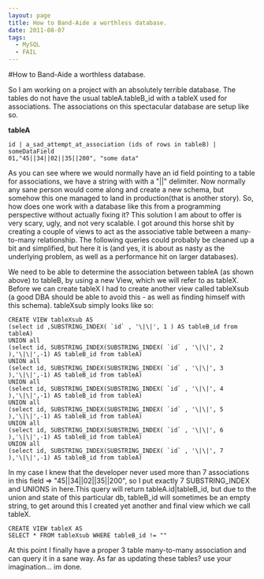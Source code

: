 ```yaml
---
layout: page
title: How to Band-Aide a worthless database.
date: 2011-08-07
tags:
  - MySQL
  - FAIL
---
```

#How to Band-Aide a worthless database.

So I am working on a project with an absolutely terrible database. The tables do not have the usual tableA.tableB_id with a tableX used for associations. The associations on this spectacular database are setup like so.

**tableA**

	id | a_sad_attempt_at_association (ids of rows in tableB) | someDataField
	01,"45||34||02||35||200", "some data"

As you can see where we would normally have an id field pointing to a table for associations, we have a string with with a "||" delimiter. Now normally any sane person would come along and create a new schema, but somehow this one managed to land in production(that is another story). So, how does one work with a database like this from a programming perspective without actually fixing it? This solution I am about to offer is very scary, ugly, and not very scalable. I got around this horse shit by creating a couple of views to act as the associative table between a many-to-many relationship. The following queries could probably be cleaned up a bit and simplified, but here it is (and yes, it is about as nasty as the underlying problem, as well as a performance hit on larger databases).

We need to be able to determine the association between tableA (as shown above) to tableB, by using a new View, which we will refer to as tableX. Before we can create tableX I had to create another view called tableXsub (a good DBA should be able to avoid this - as well as finding himself with this schema). tableXsub simply looks like so:

	CREATE VIEW tableXsub AS
	(select id ,SUBSTRING_INDEX( `id` , '\|\|', 1 ) AS tableB_id from tableA)
	UNION all
	(select id, SUBSTRING_INDEX(SUBSTRING_INDEX( `id` , '\|\|', 2 ),'\|\|',-1) AS tableB_id from tableA)
	UNION all
	(select id, SUBSTRING_INDEX(SUBSTRING_INDEX( `id` , '\|\|', 3 ),'\|\|',-1) AS tableB_id from tableA)
	UNION all
	(select id, SUBSTRING_INDEX(SUBSTRING_INDEX( `id` , '\|\|', 4 ),'\|\|',-1) AS tableB_id from tableA)
	UNION all
	(select id, SUBSTRING_INDEX(SUBSTRING_INDEX( `id` , '\|\|', 5 ),'\|\|',-1) AS tableB_id from tableA)
	UNION all
	(select id, SUBSTRING_INDEX(SUBSTRING_INDEX( `id` , '\|\|', 6 ),'\|\|',-1) AS tableB_id from tableA)
	UNION all
	(select id, SUBSTRING_INDEX(SUBSTRING_INDEX( `id` , '\|\|', 7 ),'\|\|',-1) AS tableB_id from tableA)

In my case I knew that the developer never used more than 7 associations in this field => "45||34||02||35||200", so I put exactly 7 SUBSTRING_INDEX and UNIONS in here.This query will return tableA.id|tableB_id, but due to the union and state of this particular db, tableB_id will sometimes be an empty string, to get around this I created yet another and final view which we call tableX.

	CREATE VIEW tableX AS
	SELECT * FROM tableXsub WHERE tableB_id != ""


At this point I finally have a proper 3 table many-to-many association and can query it in a sane way. As far as updating these tables? use your imagination... im done.
